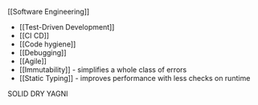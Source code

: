 [[Software Engineering]]

- [[Test-Driven Development]]
- [[CI CD]]
- [[Code hygiene]]
- [[Debugging]]
- [[Agile]]
- [[Immutability]] - simplifies a whole class of errors
- [[Static Typing]] - improves performance with less checks on runtime

SOLID
DRY
YAGNI